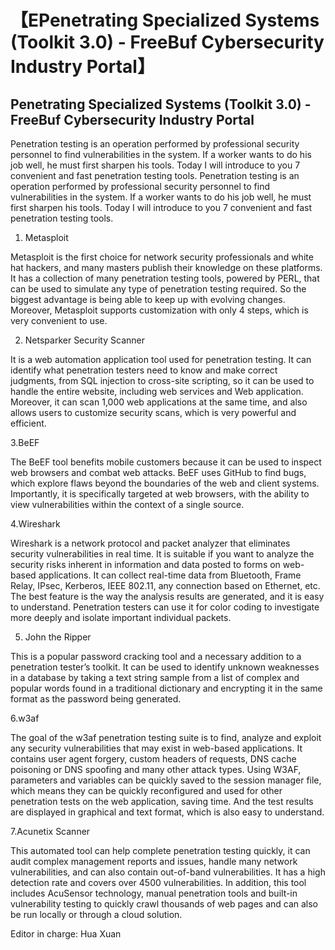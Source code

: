 # 【EPenetrating Specialized Systems (Toolkit 3.0) - FreeBuf Cybersecurity Industry Portal】

## Penetrating Specialized Systems (Toolkit 3.0) - FreeBuf Cybersecurity Industry Portal

Penetration testing is an operation performed by professional security personnel to find vulnerabilities in the system. If a worker wants to do his job well, he must first sharpen his tools. Today I will introduce to you 7 convenient and fast penetration testing tools.
  Penetration testing is an operation performed by professional security personnel to find vulnerabilities in the system. If a worker wants to do his job well, he must first sharpen his tools. Today I will introduce to you 7 convenient and fast penetration testing tools.

 


1. Metasploit

Metasploit is the first choice for network security professionals and white hat hackers, and many masters publish their knowledge on these platforms. It has a collection of many penetration testing tools, powered by PERL, that can be used to simulate any type of penetration testing required. So the biggest advantage is being able to keep up with evolving changes. Moreover, Metasploit supports customization with only 4 steps, which is very convenient to use.

2. Netsparker Security Scanner

It is a web automation application tool used for penetration testing. It can identify what penetration testers need to know and make correct judgments, from SQL injection to cross-site scripting, so it can be used to handle the entire website, including web services and Web application. Moreover, it can scan 1,000 web applications at the same time, and also allows users to customize security scans, which is very powerful and efficient.

3.BeEF

The BeEF tool benefits mobile customers because it can be used to inspect web browsers and combat web attacks. BeEF uses GitHub to find bugs, which explore flaws beyond the boundaries of the web and client systems. Importantly, it is specifically targeted at web browsers, with the ability to view vulnerabilities within the context of a single source.

4.Wireshark

Wireshark is a network protocol and packet analyzer that eliminates security vulnerabilities in real time. It is suitable if you want to analyze the security risks inherent in information and data posted to forms on web-based applications. It can collect real-time data from Bluetooth, Frame Relay, IPsec, Kerberos, IEEE 802.11, any connection based on Ethernet, etc. The best feature is the way the analysis results are generated, and it is easy to understand. Penetration testers can use it for color coding to investigate more deeply and isolate important individual packets.

5. John the Ripper

This is a popular password cracking tool and a necessary addition to a penetration tester’s toolkit. It can be used to identify unknown weaknesses in a database by taking a text string sample from a list of complex and popular words found in a traditional dictionary and encrypting it in the same format as the password being generated.

6.w3af

The goal of the w3af penetration testing suite is to find, analyze and exploit any security vulnerabilities that may exist in web-based applications. It contains user agent forgery, custom headers of requests, DNS cache poisoning or DNS spoofing and many other attack types. Using W3AF, parameters and variables can be quickly saved to the session manager file, which means they can be quickly reconfigured and used for other penetration tests on the web application, saving time. And the test results are displayed in graphical and text format, which is also easy to understand.

7.Acunetix Scanner

This automated tool can help complete penetration testing quickly, it can audit complex management reports and issues, handle many network vulnerabilities, and can also contain out-of-band vulnerabilities. It has a high detection rate and covers over 4500 vulnerabilities. In addition, this tool includes AcuSensor technology, manual penetration tools and built-in vulnerability testing to quickly crawl thousands of web pages and can also be run locally or through a cloud solution.

Editor in charge: Hua Xuan